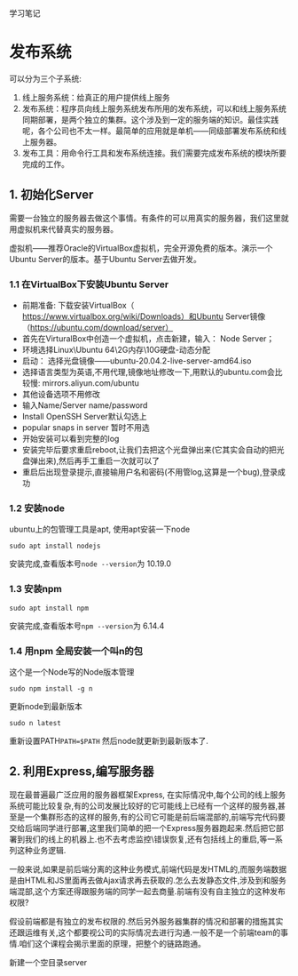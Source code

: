 学习笔记
# 发布系统

可以分为三个子系统:

1. 线上服务系统：给真正的用户提供线上服务
2. 发布系统：程序员向线上服务系统发布所用的发布系统，可以和线上服务系统同期部署，是两个独立的集群。这个涉及到一定的服务端的知识。最佳实践呢，各个公司也不太一样。最简单的应用就是单机——同级部署发布系统和线上服务器。
3. 发布工具：用命令行工具和发布系统连接。我们需要完成发布系统的模块所要完成的工作。

## 1. 初始化Server
需要一台独立的服务器去做这个事情。有条件的可以用真实的服务器，我们这里就用虚拟机来代替真实的服务器。

虚拟机——推荐Oracle的VirtualBox虚拟机，完全开源免费的版本。演示一个Ubuntu Server的版本。基于Ubuntu Server去做开发。

### 1.1 在VirtualBox下安装Ubuntu Server
- 前期准备: 下载安装VirtualBox（ https://www.virtualbox.org/wiki/Downloads）和Ubuntu Server镜像（https://ubuntu.com/download/server）
- 首先在VirturalBox中创造一个虚拟机，点击新建，输入： Node Server；
- 环境选择Linux\Ubuntu 64\2G内存\10G硬盘-动态分配
- 启动： 选择光盘镜像——ubuntu-20.04.2-live-server-amd64.iso
- 选择语言类型为英语,不用代理,镜像地址修改一下,用默认的ubuntu.com会比较慢: mirrors.aliyun.com/ubuntu
- 其他设备选项不用修改
- 输入Name/Server name/password
- Install OpenSSH Server默认勾选上
- popular snaps in server 暂时不用选
- 开始安装可以看到完整的log
- 安装完毕后要求重启reboot,让我们去把这个光盘弹出来(它其实会自动的把光盘弹出来),然后再手工重启一次就可以了
- 重启后出现登录提示,直接输用户名和密码(不用管log,这算是一个bug),登录成功

### 1.2 安装node

ubuntu上的包管理工具是apt, 使用apt安装一下node
```
sudo apt install nodejs
```
安装完成,查看版本号`node --version`为 10.19.0

### 1.3 安装npm
```
sudo apt install npm
```
安装完成,查看版本号`npm --version`为 6.14.4

### 1.4 用npm 全局安装一个叫n的包
这个是一个Node写的Node版本管理
```
sudo npm install -g n
```
 更新node到最新版本
 ```
 sudo n latest 
 ```
 重新设置PATH`PATH=$PATH` 然后node就更新到最新版本了.

 ## 2. 利用Express,编写服务器

现在最普遍最广泛应用的服务器框架Express, 在实际情况中,每个公司的线上服务系统可能比较复杂,有的公司发展比较好的它可能线上已经有一个这样的服务器,甚至是一个集群形态的这样的服务,有的公司它可能是前后端混部的,前端写完代码要交给后端同学进行部署,这里我们简单的把一个Express服务器跑起来.然后把它部署到我们的线上的机器上.也不去考虑监控\错误恢复,还有包括线上的重启,等一系列这种业务逻辑.

一般来说,如果是前后端分离的这种业务模式,前端代码是发HTML的,而服务端数据是由HTML和JS里面再去做Ajax请求再去获取的.怎么去发静态文件,涉及到和服务端混部,这个方案还得跟服务端的同学一起去商量.前端有没有自主独立的这种发布权限?

假设前端都是有独立的发布权限的.然后另外服务器集群的情况和部署的措施其实还跟运维有关,这个都要视公司的实际情况去进行沟通.一般不是一个前端team的事情.咱们这个课程会揭示里面的原理，把整个的链路跑通。

新建一个空目录server

